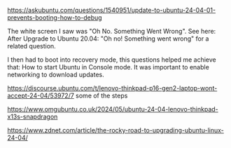 https://askubuntu.com/questions/1540951/update-to-ubuntu-24-04-01-prevents-booting-how-to-debug

The white screen I saw was "Oh No. Something Went Wrong". See here: After Upgrade to Ubuntu 20.04: "Oh no! Something went wrong" for a related question.

I then had to boot into recovery mode, this questions helped me achieve that: How to start Ubuntu in Console mode. It was important to enable networking to download updates.

https://discourse.ubuntu.com/t/lenovo-thinkpad-p16-gen2-laptop-wont-accept-24-04/53972/7
some of the steps

https://www.omgubuntu.co.uk/2024/05/ubuntu-24-04-lenovo-thinkpad-x13s-snapdragon

https://www.zdnet.com/article/the-rocky-road-to-upgrading-ubuntu-linux-24-04/
